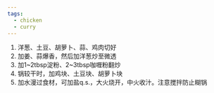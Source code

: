 ```yaml
---
tags:
  - chicken
  - curry
---
```

1.  洋葱、土豆、胡萝卜、蒜、鸡肉切好
2. 加姜、蒜爆香，然后加洋葱炒至微透
3. 加1~2tbsp淀粉、2~3tbsp咖喱粉翻炒
4. 锅较干时，加鸡块、土豆块、胡萝卜块
5. 加水漫过食材，可加盐q.s.，大火烧开，中火收汁。注意搅拌防止糊锅